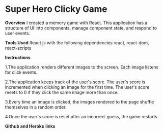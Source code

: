 # Super Hero Clicky Game

**Overview**
 I created a memory game with React. This application has a structure of UI into components, manage component state, and respond to user events.

 **Tools Used**
  React.js with the following dependencies react, react-dom, react-scripts

  **Instructions**
  
  1.The application renders different images to the screen. Each image listens for click events.

  2.The application keeps track of the user's score. The user's score is incremented when clicking an image for the first time. The user's score resets to 0 if they click the same image more than once.

  3.Every time an image is clicked, the images rendered to the page shuffle themselves in a random order.

  4.Once the user's score is reset after an incorrect guess, the game restarts.

**Github and Heroku links**




